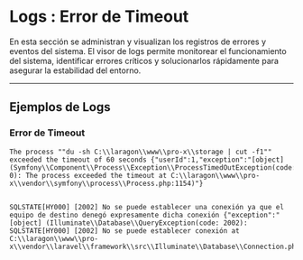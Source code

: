 # Logs : Error de Timeout

En esta sección se administran y visualizan los registros de errores y eventos del sistema. El visor de logs permite monitorear el funcionamiento del sistema, identificar errores críticos y solucionarlos rápidamente para asegurar la estabilidad del entorno.

---

## Ejemplos de Logs

### Error de Timeout

```plaintext
The process ""du -sh C:\\laragon\\www\\pro-x\\storage | cut -f1"" exceeded the timeout of 60 seconds {"userId":1,"exception":"[object] (Symfony\\Component\\Process\\Exception\\ProcessTimedOutException(code: 0): The process exceeded the timeout at C:\\laragon\\www\\pro-x\\vendor\\symfony\\process\\Process.php:1154)"}


SQLSTATE[HY000] [2002] No se puede establecer una conexión ya que el equipo de destino denegó expresamente dicha conexión {"exception":"[object] (Illuminate\\Database\\QueryException(code: 2002): SQLSTATE[HY000] [2002] No se puede establecer conexión at C:\\laragon\\www\\pro-x\\vendor\\laravel\\framework\\src\\Illuminate\\Database\\Connection.php:692)"}
